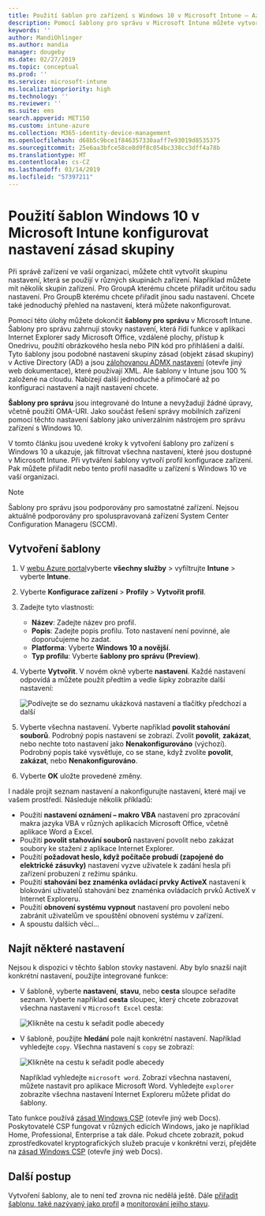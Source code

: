 ```yaml
---
title: Použití šablon pro zařízení s Windows 10 v Microsoft Intune – Azure | Dokumentace Microsoftu
description: Pomocí šablony pro správu v Microsoft Intune můžete vytvořit skupiny nastavení pro zařízení s Windows 10. Pomocí těchto nastavení v profilu konfigurace zařízení k řízení aplikace sady Office, zabezpečené funkce v aplikaci Internet Explorer, řízení přístupu k Onedrivu, pomocí funkce vzdálené plochy, povolit automatické přehrávání, nastavení řízení spotřeby, použít tisk HTTP, použijte jiný uživatel Možnosti přihlášení a řízení velikosti protokolu událostí.
keywords: ''
author: MandiOhlinger
ms.author: mandia
manager: dougeby
ms.date: 02/27/2019
ms.topic: conceptual
ms.prod: ''
ms.service: microsoft-intune
ms.localizationpriority: high
ms.technology: ''
ms.reviewer: ''
ms.suite: ems
search.appverid: MET150
ms.custom: intune-azure
ms.collection: M365-identity-device-management
ms.openlocfilehash: d68b5c9bce1f846357330aaff7e93019d8535375
ms.sourcegitcommit: 25e6aa3bfce58ce8d9f8c054bc338cc3dff4a78b
ms.translationtype: MT
ms.contentlocale: cs-CZ
ms.lasthandoff: 03/14/2019
ms.locfileid: "57397211"
---
```

# <a name="use-windows-10-templates-to-configure-group-policy-settings-in-microsoft-intune"></a>Použití šablon Windows 10 v Microsoft Intune konfigurovat nastavení zásad skupiny

Při správě zařízení ve vaší organizaci, můžete chtít vytvořit skupinu nastavení, která se použijí v různých skupinách zařízení. Například můžete mít několik skupin zařízení. Pro GroupA kterému chcete přiřadit určitou sadu nastavení. Pro GroupB kterému chcete přiřadit jinou sadu nastavení. Chcete také jednoduchý přehled na nastavení, která můžete nakonfigurovat.

Pomocí této úlohy můžete dokončit **šablony pro správu** v Microsoft Intune. Šablony pro správu zahrnují stovky nastavení, která řídí funkce v aplikaci Internet Explorer sady Microsoft Office, vzdálené plochy, přístup k Onedrivu, použití obrázkového hesla nebo PIN kód pro přihlášení a další. Tyto šablony jsou podobné nastavení skupiny zásad (objekt zásad skupiny) v Active Directory (AD) a jsou [zálohovanou ADMX nastavení](https://docs.microsoft.com/windows/client-management/mdm/understanding-admx-backed-policies) (otevře jiný web dokumentace), které používají XML. Ale šablony v Intune jsou 100 % založené na cloudu. Nabízejí další jednoduché a přímočaré až po konfiguraci nastavení a najít nastavení chcete.

**Šablony pro správu** jsou integrované do Intune a nevyžadují žádné úpravy, včetně použití OMA-URI. Jako součást řešení správy mobilních zařízení pomocí těchto nastavení šablony jako univerzálním nástrojem pro správu zařízení s Windows 10.

V tomto článku jsou uvedené kroky k vytvoření šablony pro zařízení s Windows 10 a ukazuje, jak filtrovat všechna nastavení, které jsou dostupné v Microsoft Intune. Při vytváření šablony vytvoří profil konfigurace zařízení. Pak můžete přiřadit nebo tento profil nasadíte u zařízení s Windows 10 ve vaší organizaci.

> [!NOTE]
> Šablony pro správu jsou podporovány pro samostatné zařízení. Nejsou aktuálně podporovány pro spoluspravovaná zařízení System Center Configuration Manageru (SCCM).

## <a name="create-a-template"></a>Vytvoření šablony

1. V [webu Azure portal](https://portal.azure.com)vyberte **všechny služby** > vyfiltrujte **Intune** > vyberte **Intune**.
2. Vyberte **Konfigurace zařízení** > **Profily** > **Vytvořit profil**.
3. Zadejte tyto vlastnosti:

    - **Název**: Zadejte název pro profil.
    - **Popis**: Zadejte popis profilu. Toto nastavení není povinné, ale doporučujeme ho zadat.
    - **Platforma**: Vyberte **Windows 10 a novější**.
    - **Typ profilu**: Vyberte **šablony pro správu (Preview)**.

4. Vyberte **Vytvořit**. V novém okně vyberte **nastavení**. Každé nastavení odpovídá a můžete použít předtím a vedle šipky zobrazíte další nastavení:

    ![Podívejte se do seznamu ukázková nastavení a tlačítky předchozí a další](./media/administrative-templates-windows/sample-settings-list-next-page.png)

5. Vyberte všechna nastavení. Vyberte například **povolit stahování souborů**. Podrobný popis nastavení se zobrazí. Zvolit **povolit**, **zakázat**, nebo nechte toto nastavení jako **Nenakonfigurováno** (výchozí). Podrobný popis také vysvětluje, co se stane, když zvolíte **povolit**, **zakázat**, nebo **Nenakonfigurováno**.
6. Vyberte **OK** uložte provedené změny.

I nadále projít seznam nastavení a nakonfigurujte nastavení, které mají ve vašem prostředí. Následuje několik příkladů:

- Použití **nastavení oznámení – makro VBA** nastavení pro zpracování makra jazyka VBA v různých aplikacích Microsoft Office, včetně aplikace Word a Excel.
- Použití **povolit stahování souborů** nastavení povolit nebo zakázat soubory ke stažení z aplikace Internet Explorer.
- Použití **požadovat heslo, když počítače probudí (zapojené do elektrické zásuvky)** nastavení vyzve uživatele k zadání hesla při zařízení probuzení z režimu spánku.
- Použití **stahování bez znaménka ovládací prvky ActiveX** nastavení k blokování uživatelů stahování bez znaménka ovládacích prvků ActiveX v Internet Exploreru.
- Použití **obnovení systému vypnout** nastavení pro povolení nebo zabránit uživatelům ve spouštění obnovení systému v zařízení.
- A spoustu dalších věcí...

## <a name="find-some-settings"></a>Najít některé nastavení

Nejsou k dispozici v těchto šablon stovky nastavení. Aby bylo snazší najít konkrétní nastavení, použijte integrované funkce:

- V šabloně, vyberte **nastavení**, **stavu**, nebo **cesta** sloupce seřadíte seznam. Vyberte například **cesta** sloupec, který chcete zobrazovat všechna nastavení v `Microsoft Excel` cesta:

  ![Klikněte na cestu k seřadit podle abecedy](./media/administrative-templates-windows/path-filter-shows-excel-options.png)

- V šabloně, použijte **hledání** pole najít konkrétní nastavení. Například vyhledejte `copy`. Všechna nastavení s `copy` se zobrazí:

  ![Klikněte na cestu k seřadit podle abecedy](./media/administrative-templates-windows/search-copy-settings.png)

  Například vyhledejte `microsoft word`. Zobrazí všechna nastavení, můžete nastavit pro aplikace Microsoft Word. Vyhledejte `explorer` zobrazíte všechna nastavení Internet Exploreru můžete přidat do šablony.

Tato funkce používá [zásad Windows CSP](https://docs.microsoft.com/windows/client-management/mdm/policy-configuration-service-provider#admx-backed-policies) (otevře jiný web Docs). Poskytovatelé CSP fungovat v různých edicích Windows, jako je například Home, Professional, Enterprise a tak dále. Pokud chcete zobrazit, pokud zprostředkovatel kryptografických služeb pracuje v konkrétní verzi, přejděte na [zásad Windows CSP](https://docs.microsoft.com/windows/client-management/mdm/policy-configuration-service-provider#admx-backed-policies) (otevře jiný web Docs).

## <a name="next-steps"></a>Další postup

Vytvoření šablony, ale to není teď zrovna nic nedělá ještě. Dále [přiřadit šablonu, také nazývaný jako profil](device-profile-assign.md) a [monitorování jejího stavu](device-profile-monitor.md).
